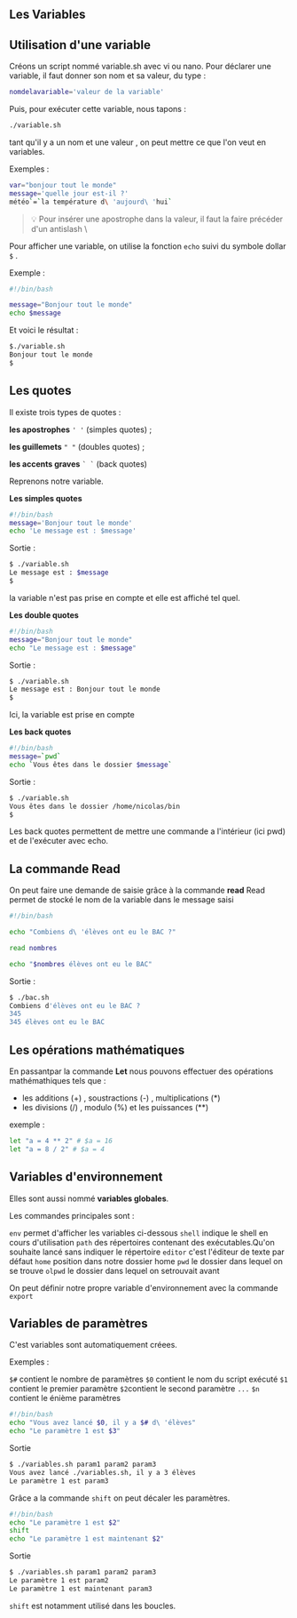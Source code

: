 ## Les Variables 

## Utilisation d'une variable

Créons un script nommé variable.sh avec vi ou nano.
Pour déclarer une variable, il faut donner son nom et sa valeur, du type :

```bash
nomdelavariable='valeur de la variable'
```

Puis, pour exécuter cette variable, nous tapons :

```bash
./variable.sh
```

tant qu'il y a un nom et une valeur , on peut mettre ce que l'on veut en variables.

Exemples :

```bash
var="bonjour tout le monde"
message='quelle jour est-il ?'
météo`=`la température d\ 'aujourd\ 'hui`
```
> :bulb: Pour insérer une apostrophe dans la valeur, il faut la faire précéder d'un antislash \

Pour afficher une variable, on utilise la fonction ``echo`` suivi du symbole dollar ``$`` .

Exemple :

```bash
#!/bin/bash

message="Bonjour tout le monde"
echo $message
```

Et voici le résultat :

```bash
$./variable.sh
Bonjour tout le monde
$
```
## Les quotes

Il existe trois types de quotes :

**les apostrophes** ``' '`` (simples quotes) ;

**les guillemets** ``" "`` (doubles quotes) ;

**les accents graves** `` ` ` `` (back quotes)

Reprenons notre variable. 

**Les simples quotes** 

```bash
#!/bin/bash
message='Bonjour tout le monde'
echo 'Le message est : $message'
```
Sortie :
```bash
$ ./variable.sh
Le message est : $message
$
```
la variable n'est pas prise en compte et elle est affiché tel quel.

**Les double quotes**

```bash
#!/bin/bash
message="Bonjour tout le monde"
echo "Le message est : $message"
```
Sortie :
```bash
$ ./variable.sh
Le message est : Bonjour tout le monde
$
```
Ici, la variable est prise en compte 

**Les back quotes**
```bash
#!/bin/bash
message=`pwd`
echo `Vous êtes dans le dossier $message`
```
Sortie :
```bash
$ ./variable.sh
Vous êtes dans le dossier /home/nicolas/bin
$
```
Les back quotes permettent de mettre une commande a l'intérieur (ici pwd)  et de l'exécuter avec echo.

## La commande **Read**

On peut faire une demande de saisie grâce à la commande **read**
Read permet de stocké le nom de la variable dans le message saisi
```bash
#!/bin/bash

echo "Combiens d\ 'élèves ont eu le BAC ?"

read nombres

echo "$nombres élèves ont eu le BAC"
```
Sortie :

```bash
$ ./bac.sh
Combiens d'élèves ont eu le BAC ?
345
345 élèves ont eu le BAC
```
## Les opérations mathématiques
En passantpar la commande **Let** nous pouvons effectuer des opérations mathémathiques tels que :

- les additions (+) , soustractions (-) , multiplications (*)
- les divisions (/) , modulo (%) et les puissances (**)

exemple :
```bash
let "a = 4 ** 2" # $a = 16 
let "a = 8 / 2" # $a = 4
```

## Variables d'environnement 
Elles sont aussi nommé **variables globales**.

Les commandes principales sont :

``env`` permet d'afficher les variables ci-dessous 
``shell`` indique le shell en cours d'utilisation
``path`` des répertoires contenant des exécutables.Qu'on souhaite lancé sans indiquer le répertoire
``editor`` c'est l'éditeur de texte par défaut
``home`` position dans notre dossier home
``pwd`` le dossier dans lequel on se trouve 
``olpwd`` le dossier dans lequel on setrouvait avant

On peut définir notre propre variable d'environnement avec la commande ``export``


## Variables de paramètres 

C'est variables sont automatiquement créees.

Exemples :

``$#`` contient le nombre de paramètres
``$0`` contient le nom du script exécuté
``$1`` contient le premier paramètre
``$2``contient le second paramètre
`` ... ``
``$n`` contient le énième paramètres

```bash
#!/bin/bash
echo "Vous avez lancé $0, il y a $# d\ 'élèves"
echo "Le paramètre 1 est $3"
``` 
Sortie 

```bash
$ ./variables.sh param1 param2 param3
Vous avez lancé ./variables.sh, il y a 3 élèves
Le paramètre 1 est param3
```

Grâce a la commande ``shift`` on peut décaler les paramètres.

```bash
#!/bin/bash
echo "Le paramètre 1 est $2"
shift
echo "Le paramètre 1 est maintenant $2"
```
Sortie
```bash
$ ./variables.sh param1 param2 param3
Le paramètre 1 est param2
Le paramètre 1 est maintenant param3
```
``shift`` est notamment utilisé dans les boucles.
